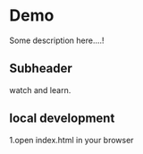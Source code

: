 # Demo 

Some description here....!

## Subheader

watch and learn.

## local development

1.open index.html in your browser